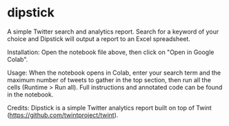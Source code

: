 # dipstick
A simple Twitter search and analytics report. Search for a keyword of your choice and Dipstick will output a report to an Excel spreadsheet.

Installation: Open the notebook file above, then click on "Open in Google Colab".

Usage: When the notebook opens in Colab, enter your search term and the maximum number of tweets to gather in the top section, then run all the cells (Runtime > Run all). Full instructions and annotated code can be found in the notebook.

Credits: Dipstick is a simple Twitter analytics report built on top of Twint (https://github.com/twintproject/twint).
